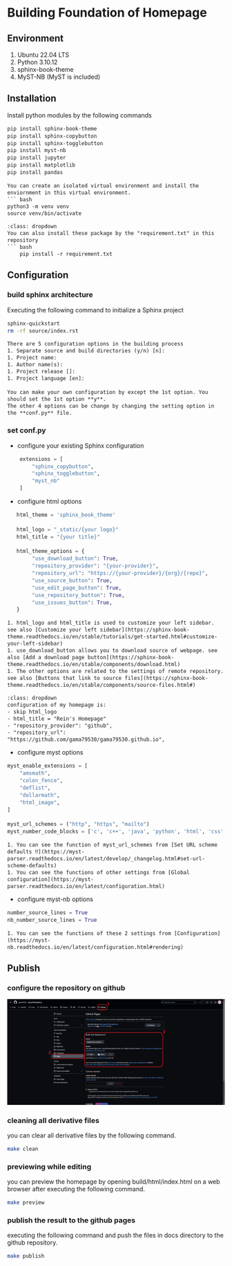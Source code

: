 # Building Foundation of Homepage 

## Environment
1. Ubuntu 22.04 LTS
1. Python 3.10.12
1. sphinx-book-theme
1. MyST-NB (MyST is included)

## Installation
Install python modules by the following commands

``` bash
pip install sphinx-book-theme
pip install sphinx-copybutton
pip install sphinx-togglebutton
pip install myst-nb
pip install jupyter
pip install matplotlib
pip install pandas
```
```{note}
You can create an isolated virtual environment and install the enviornment in this virtual environment.
``` bash
python3 -m venv venv
source venv/bin/activate
```
```{tip}
:class: dropdown
You can also install these package by the "requirement.txt" in this repository  
``` bash
    pip install -r requirement.txt
```

## Configuration
### build sphinx architecture
Executing the following command to initialize a Sphinx project
```bash
sphinx-quickstart
rm -rf source/index.rst
```
```{caution}
There are 5 configuration options in the building process  
1. Separate source and build directories (y/n) [n]:
1. Project name:
1. Author name(s):
1. Project release []:
1. Project language [en]:

You can make your own configuration by except the 1st option. You should set the 1st option **y**.
The other 4 options can be change by changing the setting option in the **conf.py** file.
```

### set **conf.py**
- configure your existing Sphinx configuration
``` python
    extensions = [
        "sphinx_copybutton",
        "sphinx_togglebutton",
        "myst_nb"
    ]
```

- configure html options
``` python
   html_theme = 'sphinx_book_theme'
   
   html_logo = "_static/{your logo}"
   html_title = "{your title}"

   html_theme_options = {
        "use_download_button": True,
        "repository_provider": "{your-provider}",
        "repository_url": "https://{your-provider}/{org}/{repo}",
        "use_source_button": True,
        "use_edit_page_button": True,
        "use_repository_button": True,
        "use_issues_button": True,
   }
```
```{note}
1. html_logo and html_title is used to customize your left sidebar. see also [Customize your left sidebar](https://sphinx-book-theme.readthedocs.io/en/stable/tutorials/get-started.html#customize-your-left-sidebar)
1. use_download_button allows you to download source of webpage. see also [Add a download page button](https://sphinx-book-theme.readthedocs.io/en/stable/components/download.html)
1. The other options are related to the settings of remote repository. see also [Buttons that link to source files](https://sphinx-book-theme.readthedocs.io/en/stable/components/source-files.html#)
```
```{tip}
:class: dropdown
configuration of my homepage is:  
- skip html_logo
- html_title = "Rein's Homepage"
- "repository_provider": "github",
- "repository_url": "https://github.com/gama79530/gama79530.github.io",
```

- configure myst options
```python
myst_enable_extensions = [
    "amsmath",
    "colon_fence",
    "deflist",
    "dollarmath",
    "html_image",
]

myst_url_schemes = ("http", "https", "mailto")
myst_number_code_blocks = ['c', 'c++', 'java', 'python', 'html', 'css', 'javascript', 'bash']
```
```{note}
1. You can see the function of myst_url_schemes from [Set URL scheme defaults ‼️](https://myst-parser.readthedocs.io/en/latest/develop/_changelog.html#set-url-scheme-defaults)
1. You can see the functions of other settings from [Global configuration](https://myst-parser.readthedocs.io/en/latest/configuration.html)
```

- configure myst-nb options
```python
number_source_lines = True
nb_number_source_lines = True
```
```{note}
1. You can see the functions of these 2 settings from [Configuration](https://myst-nb.readthedocs.io/en/latest/configuration.html#rendering)
```

## Publish
### configure the repository on github
![Publish Homepage](../_static/publish_homepage.png)

### cleaning all derivative files
you can clear all derivative files by the following command.
```bash
make clean
```

### previewing while editing
you can preview the homepage by opening build/html/index.html on a web browser after executing the following command.
```bash
make preview
```

### publish the result to the github pages
executing the following command and push the files in docs directory to the github repository.
```bash
make publish
```